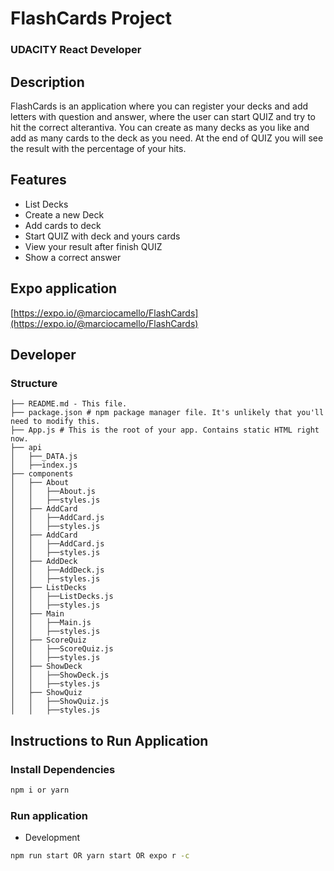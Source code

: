 # FlashCards Project 

### UDACITY React Developer

## Description

FlashCards is an application where you can register your decks and add letters with question and answer, 
where the user can start QUIZ and try to hit the correct alterantiva. 
You can create as many decks as you like and add as many cards to the deck as you need. 
At the end of QUIZ you will see the result with the percentage of your hits.

## Features

* List Decks
* Create a new Deck
* Add cards to deck
* Start QUIZ with deck and yours cards
* View your result after finish QUIZ
* Show a correct answer

## Expo application

[https://expo.io/@marciocamello/FlashCards](https://expo.io/@marciocamello/FlashCards)

## Developer

### Structure

```
├── README.md - This file.
├── package.json # npm package manager file. It's unlikely that you'll need to modify this.
├── App.js # This is the root of your app. Contains static HTML right now.
├── api
│   ├──_DATA.js
│   ├──index.js
├── components 
│   ├── About
│   │   ├──About.js
│   │   ├──styles.js
│   ├── AddCard
│   │   ├──AddCard.js
│   │   ├──styles.js
│   ├── AddCard
│   │   ├──AddCard.js
│   │   ├──styles.js
│   ├── AddDeck
│   │   ├──AddDeck.js
│   │   ├──styles.js
│   ├── ListDecks
│   │   ├──ListDecks.js
│   │   ├──styles.js
│   ├── Main
│   │   ├──Main.js
│   │   ├──styles.js
│   ├── ScoreQuiz
│   │   ├──ScoreQuiz.js
│   │   ├──styles.js
│   ├── ShowDeck
│   │   ├──ShowDeck.js
│   │   ├──styles.js
│   ├── ShowQuiz
│   │   ├──ShowQuiz.js
│   │   ├──styles.js
```

## Instructions to Run Application

### Install Dependencies

```bash
npm i or yarn
```

### Run application

- Development

```bash
npm run start OR yarn start OR expo r -c
```

